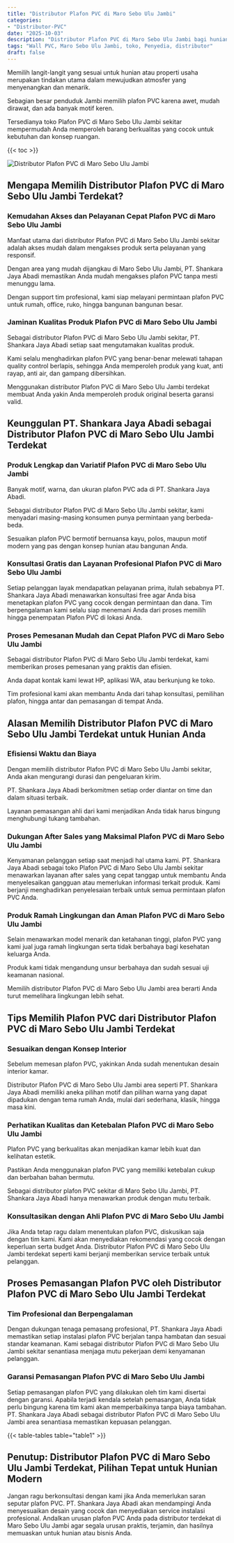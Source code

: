 ```yaml
---
title: "Distributor Plafon PVC di Maro Sebo Ulu Jambi"
categories: 
- "Distributor-PVC"
date: "2025-10-03"
description: "Distributor Plafon PVC di Maro Sebo Ulu Jambi bagi hunian, kantor, serta ritel. Material berkualitas, variasi motif, warna menarik, dengan jasa pemasangan ditangani oleh tim profesional dan kepastian resmi!|Jasa penjualan Plafon PVC di Maro Sebo Ulu Jambi bagi keperluan rumah, kantor, maupun ritel, beserta material terbaik dan pemasangan oleh tenaga ahli ahli serta garansi resmi.|Solusi Plafon PVC di Maro Sebo Ulu Jambi yang terbukti bagi tempat tinggal, office, dan gerai, dengan panel berkualitas dan penempatan ditangani oleh tim berpengalaman dan kepastian resmi.|Penjualan Plafon PVC di Maro Sebo Ulu Jambi untuk tempat tinggal, office, serta toko, dengan produk unggulan dan pemasangan dikerjakan oleh tenaga ahli berpengalaman, dilengkapi beserta garansi resmi.}"
tags: "Wall PVC, Maro Sebo Ulu Jambi, toko, Penyedia, distributor"
draft: false
---
```


Memilih langit-langit yang sesuai untuk hunian atau properti usaha merupakan tindakan utama dalam mewujudkan atmosfer yang menyenangkan dan menarik.

Sebagian besar penduduk Jambi memilih plafon PVC karena awet, mudah dirawat, dan ada banyak motif keren.

Tersedianya toko Plafon PVC di Maro Sebo Ulu Jambi sekitar mempermudah Anda memperoleh barang berkualitas yang cocok untuk kebutuhan dan konsep ruangan.

{{< toc >}}

![Distributor Plafon PVC di Maro Sebo Ulu Jambi](/images/Distributor-PVC/Distributor-Plafon-PVC-di-Maro-Sebo-Ulu-Jambi.png)


## Mengapa Memilih Distributor Plafon PVC di Maro Sebo Ulu Jambi Terdekat?

### Kemudahan Akses dan Pelayanan Cepat Plafon PVC di Maro Sebo Ulu Jambi

Manfaat utama dari distributor Plafon PVC di Maro Sebo Ulu Jambi sekitar adalah akses mudah dalam mengakses produk serta pelayanan yang responsif.

Dengan area yang mudah dijangkau di Maro Sebo Ulu Jambi, PT. Shankara Jaya Abadi memastikan Anda mudah mengakses plafon PVC tanpa mesti menunggu lama.

Dengan support tim profesional, kami siap melayani permintaan plafon PVC untuk rumah, office, ruko, hingga bangunan bangunan besar.

### Jaminan Kualitas Produk Plafon PVC di Maro Sebo Ulu Jambi

Sebagai distributor Plafon PVC di Maro Sebo Ulu Jambi sekitar, PT. Shankara Jaya Abadi setiap saat mengutamakan kualitas produk.

Kami selalu menghadirkan plafon PVC yang benar-benar melewati tahapan quality control berlapis, sehingga Anda memperoleh produk yang kuat, anti rayap, anti air, dan gampang dibersihkan.

Menggunakan distributor Plafon PVC di Maro Sebo Ulu Jambi terdekat membuat Anda yakin Anda memperoleh produk original beserta garansi valid.

## Keunggulan PT. Shankara Jaya Abadi sebagai Distributor Plafon PVC di Maro Sebo Ulu Jambi Terdekat

### Produk Lengkap dan Variatif Plafon PVC di Maro Sebo Ulu Jambi

Banyak motif, warna, dan ukuran plafon PVC ada di PT. Shankara Jaya Abadi.

Sebagai distributor Plafon PVC di Maro Sebo Ulu Jambi sekitar, kami menyadari masing-masing konsumen punya permintaan yang berbeda-beda.

Sesuaikan plafon PVC bermotif bernuansa kayu, polos, maupun motif modern yang pas dengan konsep hunian atau bangunan Anda.

### Konsultasi Gratis dan Layanan Profesional Plafon PVC di Maro Sebo Ulu Jambi

Setiap pelanggan layak mendapatkan pelayanan prima, itulah sebabnya PT. Shankara Jaya Abadi menawarkan konsultasi free agar Anda bisa menetapkan plafon PVC yang cocok dengan permintaan dan dana. Tim berpengalaman kami selalu siap menemani Anda dari proses memilih hingga penempatan Plafon PVC di lokasi Anda.

### Proses Pemesanan Mudah dan Cepat Plafon PVC di Maro Sebo Ulu Jambi

Sebagai distributor Plafon PVC di Maro Sebo Ulu Jambi terdekat, kami memberikan proses pemesanan yang praktis dan efisien.

Anda dapat kontak kami lewat HP, aplikasi WA, atau berkunjung ke toko.

Tim profesional kami akan membantu Anda dari tahap konsultasi, pemilihan plafon, hingga antar dan pemasangan di tempat Anda.

## Alasan Memilih Distributor Plafon PVC di Maro Sebo Ulu Jambi Terdekat untuk Hunian Anda

### Efisiensi Waktu dan Biaya

Dengan memilih distributor Plafon PVC di Maro Sebo Ulu Jambi sekitar, Anda akan mengurangi durasi dan pengeluaran kirim.

PT. Shankara Jaya Abadi berkomitmen setiap order diantar on time dan dalam situasi terbaik.

Layanan pemasangan ahli dari kami menjadikan Anda tidak harus bingung menghubungi tukang tambahan.

### Dukungan After Sales yang Maksimal Plafon PVC di Maro Sebo Ulu Jambi

Kenyamanan pelanggan setiap saat menjadi hal utama kami. PT. Shankara Jaya Abadi sebagai toko Plafon PVC di Maro Sebo Ulu Jambi sekitar menawarkan layanan after sales yang cepat tanggap untuk membantu Anda menyelesaikan gangguan atau memerlukan informasi terkait produk. Kami berjanji menghadirkan penyelesaian terbaik untuk semua permintaan plafon PVC Anda.

### Produk Ramah Lingkungan dan Aman Plafon PVC di Maro Sebo Ulu Jambi

Selain menawarkan model menarik dan ketahanan tinggi, plafon PVC yang kami jual juga ramah lingkungan serta tidak berbahaya bagi kesehatan keluarga Anda.

Produk kami tidak mengandung unsur berbahaya dan sudah sesuai uji keamanan nasional.

Memilih distributor Plafon PVC di Maro Sebo Ulu Jambi area berarti Anda turut memelihara lingkungan lebih sehat.

## Tips Memilih Plafon PVC dari Distributor Plafon PVC di Maro Sebo Ulu Jambi Terdekat

### Sesuaikan dengan Konsep Interior

Sebelum memesan plafon PVC, yakinkan Anda sudah menentukan desain interior kamar.

Distributor Plafon PVC di Maro Sebo Ulu Jambi area seperti PT. Shankara Jaya Abadi memiliki aneka pilihan motif dan pilihan warna yang dapat dipadukan dengan tema rumah Anda, mulai dari sederhana, klasik, hingga masa kini.

### Perhatikan Kualitas dan Ketebalan Plafon PVC di Maro Sebo Ulu Jambi

Plafon PVC yang berkualitas akan menjadikan kamar lebih kuat dan kelihatan estetik.

Pastikan Anda menggunakan plafon PVC yang memiliki ketebalan cukup dan berbahan bahan bermutu.

Sebagai distributor plafon PVC sekitar di Maro Sebo Ulu Jambi, PT. Shankara Jaya Abadi hanya menawarkan produk dengan mutu terbaik.

### Konsultasikan dengan Ahli Plafon PVC di Maro Sebo Ulu Jambi

Jika Anda tetap ragu dalam menentukan plafon PVC, diskusikan saja dengan tim kami. Kami akan menyediakan rekomendasi yang cocok dengan keperluan serta budget Anda. Distributor Plafon PVC di Maro Sebo Ulu Jambi terdekat seperti kami berjanji memberikan service terbaik untuk pelanggan.

## Proses Pemasangan Plafon PVC oleh Distributor Plafon PVC di Maro Sebo Ulu Jambi Terdekat

### Tim Profesional dan Berpengalaman

Dengan dukungan tenaga pemasang profesional, PT. Shankara Jaya Abadi memastikan setiap instalasi plafon PVC berjalan tanpa hambatan dan sesuai standar keamanan. Kami sebagai distributor Plafon PVC di Maro Sebo Ulu Jambi sekitar senantiasa menjaga mutu pekerjaan demi kenyamanan pelanggan.

### Garansi Pemasangan Plafon PVC di Maro Sebo Ulu Jambi

Setiap pemasangan plafon PVC yang dilakukan oleh tim kami disertai dengan garansi. Apabila terjadi kendala setelah pemasangan, Anda tidak perlu bingung karena tim kami akan memperbaikinya tanpa biaya tambahan. PT. Shankara Jaya Abadi sebagai distributor Plafon PVC di Maro Sebo Ulu Jambi area senantiasa memastikan kepuasan pelanggan.

{{< table-tables table="table1" >}}

## Penutup: Distributor Plafon PVC di Maro Sebo Ulu Jambi Terdekat, Pilihan Tepat untuk Hunian Modern

Jangan ragu berkonsultasi dengan kami jika Anda memerlukan saran seputar plafon PVC. PT. Shankara Jaya Abadi akan mendampingi Anda menyesuaikan desain yang cocok dan menyediakan service instalasi profesional. Andalkan urusan plafon PVC Anda pada distributor terdekat di Maro Sebo Ulu Jambi agar segala urusan praktis, terjamin, dan hasilnya memuaskan untuk hunian atau bisnis Anda.